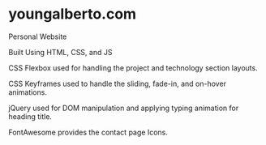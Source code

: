 # youngalberto.com
Personal Website

Built Using HTML, CSS, and JS

CSS Flexbox used for handling the project and technology section layouts.

CSS Keyframes used to handle the sliding, fade-in, and on-hover animations.

jQuery used for DOM manipulation and applying typing animation for heading title.

FontAwesome provides the contact page Icons.
